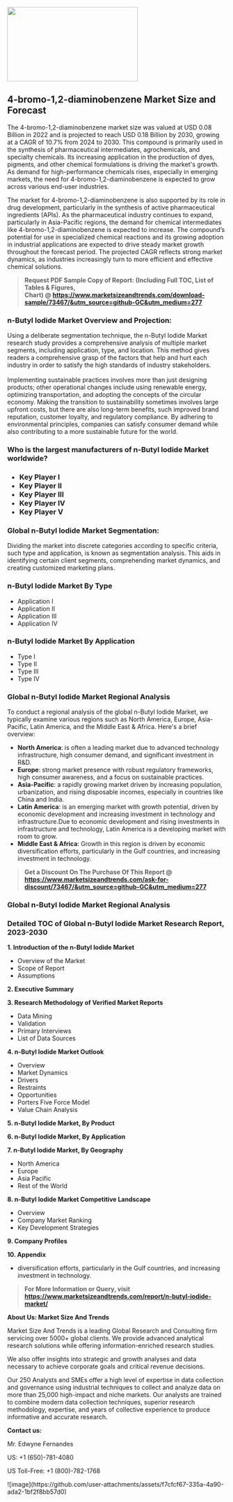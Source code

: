 <p><img class="alignnone size-medium wp-image-20088" src="https://ffe5etoiles.com/wp-content/uploads/2024/12/MST1-300x171.png" alt="" width="300" height="171" /></p><h2>4-bromo-1,2-diaminobenzene Market Size and Forecast</h2><p>The 4-bromo-1,2-diaminobenzene market size was valued at USD 0.08 Billion in 2022 and is projected to reach USD 0.18 Billion by 2030, growing at a CAGR of 10.7% from 2024 to 2030. This compound is primarily used in the synthesis of pharmaceutical intermediates, agrochemicals, and specialty chemicals. Its increasing application in the production of dyes, pigments, and other chemical formulations is driving the market's growth. As demand for high-performance chemicals rises, especially in emerging markets, the need for 4-bromo-1,2-diaminobenzene is expected to grow across various end-user industries.</p><p>The market for 4-bromo-1,2-diaminobenzene is also supported by its role in drug development, particularly in the synthesis of active pharmaceutical ingredients (APIs). As the pharmaceutical industry continues to expand, particularly in Asia-Pacific regions, the demand for chemical intermediates like 4-bromo-1,2-diaminobenzene is expected to increase. The compound’s potential for use in specialized chemical reactions and its growing adoption in industrial applications are expected to drive steady market growth throughout the forecast period. The projected CAGR reflects strong market dynamics, as industries increasingly turn to more efficient and effective chemical solutions.</p></p><blockquote id="" class=""><strong>Request PDF Sample Copy of Report: (Including Full TOC, List of Tables &amp; Figures, Chart)&nbsp;@&nbsp;<strong><a href="https://www.marketsizeandtrends.com/download-sample/73467/&utm_source=github-GC&utm_medium=277" target="_blank">https://www.marketsizeandtrends.com/download-sample/73467/&utm_source=github-GC&utm_medium=277</a></strong></strong></blockquote><h3 id="" class="">n-Butyl Iodide Market&nbsp;Overview and Projection:</h3><p id="" class="">Using a deliberate segmentation technique, the n-Butyl Iodide Market research study provides a comprehensive analysis of multiple market segments, including application, type, and location. This method gives readers a comprehensive grasp of the factors that help and hurt each industry in order to satisfy the high standards of industry stakeholders. <br /> <br />Implementing sustainable practices involves more than just designing products; other operational changes include using renewable energy, optimizing transportation, and adopting the concepts of the circular economy. Making the transition to sustainability sometimes involves large upfront costs, but there are also long-term benefits, such improved brand reputation, customer loyalty, and regulatory compliance. By adhering to environmental principles, companies can satisfy consumer demand while also contributing to a more sustainable future for the world.</p><h3 id="" class="">Who is the largest manufacturers of&nbsp;n-Butyl Iodide Market worldwide?</h3><h3 class=""><p><ul><li>Key Player I </li><li> Key Player II </li><li> Key Player III </li><li> Key Player IV </li><li> Key Player V</li></ul></p></h3><h3 id="" class="">Global&nbsp;n-Butyl Iodide Market Segmentation:</h3><p id="" class="">Dividing the market into discrete categories according to specific criteria, such type and application, is known as segmentation analysis. This aids in identifying certain client segments, comprehending market dynamics, and creating customized marketing plans.</p><h3 id="" class="">n-Butyl Iodide Market&nbsp;By Type</h3><p><p><ul><li>Application I</li><li> Application II</li><li> Application III</li><li> Application IV</p></li></ul></p></p><h3 id="" class="">n-Butyl Iodide Market&nbsp;By Application</h3><p class=""><p><ul><li>Type I</li><li> Type II</li><li> Type III</li><li> Type IV</li></ul></p></p><h3 id="" class="">Global n-Butyl Iodide Market Regional Analysis</h3><p id="" class="">To conduct a regional analysis of the global n-Butyl Iodide Market, we typically examine various regions such as North America, Europe, Asia-Pacific, Latin America, and the Middle East &amp; Africa. Here's a brief overview:</p><ul><li><strong>North America</strong>: is often a leading market due to advanced technology infrastructure, high consumer demand, and significant investment in R&amp;D.</li><li><strong>Europe</strong>: strong market presence with robust regulatory frameworks, high consumer awareness, and a focus on sustainable practices.</li><li><strong>Asia-Pacific</strong>: a rapidly growing market driven by increasing population, urbanization, and rising disposable incomes, especially in countries like China and India.</li><li><strong>Latin America</strong>: is an emerging market with growth potential, driven by economic development and increasing investment in technology and infrastructure.Due to economic development and rising investments in infrastructure and technology, Latin America is a developing market with room to grow.</li><li><strong>Middle East &amp; Africa</strong>: Growth in this region is driven by economic diversification efforts, particularly in the Gulf countries, and increasing investment in technology.</li></ul><blockquote id="" class=""><strong>Get a Discount On The Purchase Of This Report @ <strong><a href="https://www.marketsizeandtrends.com/ask-for-discount/73467/&utm_source=github-GC&utm_medium=277" target="_blank">https://www.marketsizeandtrends.com/ask-for-discount/73467/&utm_source=github-GC&utm_medium=277</a></strong></strong></blockquote><h3 id="" class="">Global n-Butyl Iodide Market Regional Analysis</h3><h3 id="" class="">Detailed TOC of Global n-Butyl Iodide Market Research Report, 2023-2030</h3><p id="" class=""><strong>1. Introduction of the n-Butyl Iodide Market</strong></p><ul><li>Overview of the Market</li><li>Scope of Report</li><li>Assumptions</li></ul><p id="" class=""><strong>2. Executive Summary</strong></p><p id="" class=""><strong>3. Research Methodology of Verified Market Reports</strong></p><ul><li>Data Mining</li><li>Validation</li><li>Primary Interviews</li><li>List of Data Sources</li></ul><p id="" class=""><strong>4. n-Butyl Iodide Market Outlook</strong></p><ul><li>Overview</li><li>Market Dynamics</li><li>Drivers</li><li>Restraints</li><li>Opportunities</li><li>Porters Five Force Model</li><li>Value Chain Analysis</li></ul><p id="" class=""><strong>5. n-Butyl Iodide Market, By Product</strong></p><p id="" class=""><strong>6. n-Butyl Iodide Market, By Application</strong></p><p id="" class=""><strong>7. n-Butyl Iodide Market, By Geography</strong></p><ul><li>North America</li><li>Europe</li><li>Asia Pacific</li><li>Rest of the World</li></ul><p id="" class=""><strong>8. n-Butyl Iodide Market Competitive Landscape</strong></p><ul><li>Overview</li><li>Company Market Ranking</li><li>Key Development Strategies</li></ul><p id="" class=""><strong>9. Company Profiles</strong></p><p id="" class=""><strong>10. Appendix</strong></p><ul><li>diversification efforts, particularly in the Gulf countries, and increasing investment in technology.</li></ul><blockquote id="" class=""><strong>For More Information or Query, visit <strong><strong><a href="https://www.marketsizeandtrends.com/report/n-butyl-iodide-market/" target="_blank">https://www.marketsizeandtrends.com/report/n-butyl-iodide-market/</a></strong></strong></strong></blockquote><p id="" class=""><strong>About Us: Market Size And Trends</strong></p><p id="" class="">Market Size And Trends is a leading Global Research and Consulting firm servicing over 5000+ global clients. We provide advanced analytical research solutions while offering information-enriched research studies.</p><p id="" class="">We also offer insights into strategic and growth analyses and data necessary to achieve corporate goals and critical revenue decisions.</p><p id="" class="">Our 250 Analysts and SMEs offer a high level of expertise in data collection and governance using industrial techniques to collect and analyze data on more than 25,000 high-impact and niche markets. Our analysts are trained to combine modern data collection techniques, superior research methodology, expertise, and years of collective experience to produce informative and accurate research.</p><p id="" class=""><strong>Contact us:</strong></p><p id="" class="">Mr. Edwyne Fernandes</p><p id="" class="">US: +1 (650)-781-4080</p><p id="" class="">US Toll-Free: +1 (800)-782-1768</p>
![image](https://github.com/user-attachments/assets/f7cfcf67-335a-4a90-ada2-1bf2f8bb57d0)
